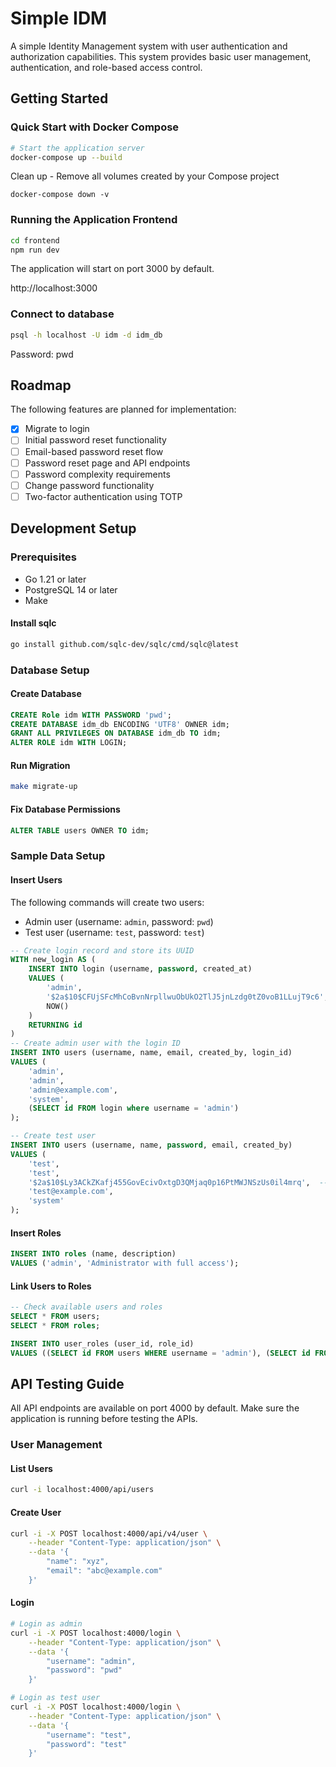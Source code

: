 # Simple IDM

A simple Identity Management system with user authentication and authorization capabilities. This system provides basic user management, authentication, and role-based access control.

## Getting Started

### Quick Start with Docker Compose

```bash
# Start the application server
docker-compose up --build 
```
Clean up - Remove all volumes created by your Compose project

```
docker-compose down -v
```
### Running the Application Frontend

```bash
cd frontend
npm run dev
```

The application will start on port 3000 by default.

http://localhost:3000


### Connect to database

```bash
psql -h localhost -U idm -d idm_db
```
Password: pwd

## Roadmap

The following features are planned for implementation:

- [X] Migrate to login 
- [ ] Initial password reset functionality
- [ ] Email-based password reset flow
- [ ] Password reset page and API endpoints
- [ ] Password complexity requirements
- [ ] Change password functionality
- [ ] Two-factor authentication using TOTP

## Development Setup

### Prerequisites

- Go 1.21 or later
- PostgreSQL 14 or later
- Make

#### Install sqlc

```bash
go install github.com/sqlc-dev/sqlc/cmd/sqlc@latest
```

### Database Setup

#### Create Database

```sql
CREATE Role idm WITH PASSWORD 'pwd';
CREATE DATABASE idm_db ENCODING 'UTF8' OWNER idm;
GRANT ALL PRIVILEGES ON DATABASE idm_db TO idm;
ALTER ROLE idm WITH LOGIN;
```

#### Run Migration

```bash
make migrate-up
```

#### Fix Database Permissions

```sql
ALTER TABLE users OWNER TO idm;
```

### Sample Data Setup

#### Insert Users

The following commands will create two users:
- Admin user (username: `admin`, password: `pwd`)
- Test user (username: `test`, password: `test`)

```sql
-- Create login record and store its UUID
WITH new_login AS (
    INSERT INTO login (username, password, created_at)
    VALUES (
        'admin',
        '$2a$10$CFUjSFcMhCoBvnNrpllwuObUkO2TlJ5jnLzdg0tZ0voB1LLujT9c6',  -- hashed value of 'pwd'
        NOW()
    )
    RETURNING id
)
-- Create admin user with the login ID
INSERT INTO users (username, name, email, created_by, login_id)
VALUES (
    'admin',
    'admin',
    'admin@example.com',
    'system',
    (SELECT id FROM login where username = 'admin')
);

-- Create test user
INSERT INTO users (username, name, password, email, created_by)
VALUES (
    'test',
    'test',
    '$2a$10$Ly3ACkZKafj455GovEcivOxtgD3QMjaq0p16PtMWJNSzUs0il4mrq',  -- hashed value of 'test'
    'test@example.com',
    'system'
);
```

#### Insert Roles

```sql
INSERT INTO roles (name, description)
VALUES ('admin', 'Administrator with full access');
```

#### Link Users to Roles

```sql
-- Check available users and roles
SELECT * FROM users;
SELECT * FROM roles;

INSERT INTO user_roles (user_id, role_id)
VALUES ((SELECT id FROM users WHERE username = 'admin'), (SELECT id FROM roles WHERE name = 'admin'));
```

## API Testing Guide

All API endpoints are available on port 4000 by default. Make sure the application is running before testing the APIs.

### User Management

#### List Users
```bash
curl -i localhost:4000/api/users
```

#### Create User
```bash
curl -i -X POST localhost:4000/api/v4/user \
    --header "Content-Type: application/json" \
    --data '{
        "name": "xyz",
        "email": "abc@example.com"
    }'
```

#### Login
```bash
# Login as admin
curl -i -X POST localhost:4000/login \
    --header "Content-Type: application/json" \
    --data '{
        "username": "admin",
        "password": "pwd"
    }'

# Login as test user
curl -i -X POST localhost:4000/login \
    --header "Content-Type: application/json" \
    --data '{
        "username": "test",
        "password": "test"
    }'
```

    